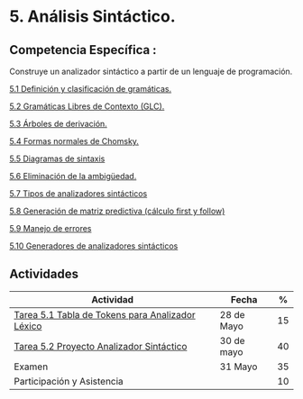 # 5. Análisis Sintáctico.

## Competencia Específica :

Construye un analizador sintáctico a partir de un lenguaje de programación.


[5.1 Definición y clasificación de gramáticas.](tema5/5_1.md)

[5.2 Gramáticas Libres de Contexto (GLC).](tema5/5_2.md)

[5.3 Árboles de derivación.](tema5/5_3.md)

[5.4 Formas normales de Chomsky.](tema5/5_4.md)

[5.5 Diagramas de sintaxis](tema5/5_5.md)

[5.6 Eliminación de la ambigüedad.](tema5/5_6.md)

[5.7 Tipos de analizadores sintácticos](tema5/5_7.md)

[5.8 Generación de matriz predictiva (cálculo first y follow)](tema5/5_8.md)

[5.9 Manejo de errores](tema5/5_9.md)

[5.10 Generadores de analizadores sintácticos](tema5/5_10.md)



## Actividades

| Actividad | Fecha | %  |
| --------- | ----- | -- |
| [Tarea 5.1 Tabla de Tokens para Analizador Léxico ](https://github.com/RodolfoBaume/LenguajesAutomatas/issues/14)  | 28 de Mayo | 15 |
| [Tarea 5.2 Proyecto Analizador Sintáctico ](https://github.com/RodolfoBaume/LenguajesAutomatas/issues/15) | 30 de mayo | 40 |
| Examen    | 31 Mayo  | 35 |
| Participación y Asistencia |  | 10 |
